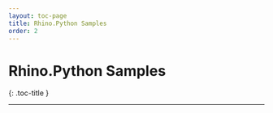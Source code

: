 ```yaml
---
layout: toc-page
title: Rhino.Python Samples
order: 2
---
```


# Rhino.Python Samples
{: .toc-title }

---
